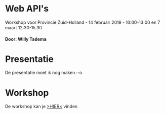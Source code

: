 # Web API's 

Workshop voor Provincie Zuid-Holland - 14 februari 2019 - 10:00-13:00  en 7 maart 12:30-15.30


#### Door: Willy Tadema

# Presentatie

De presentatie moet ik nog maken :-o

# Workshop

De workshop kan je [>HIER<](https://github.com/friesewoudloper/web-api-workshop/wiki) vinden.
